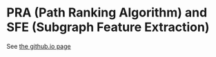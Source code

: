 # PRA (Path Ranking Algorithm) and SFE (Subgraph Feature Extraction)
See [the github.io
  page](http://matt-gardner.github.io/pra) 
